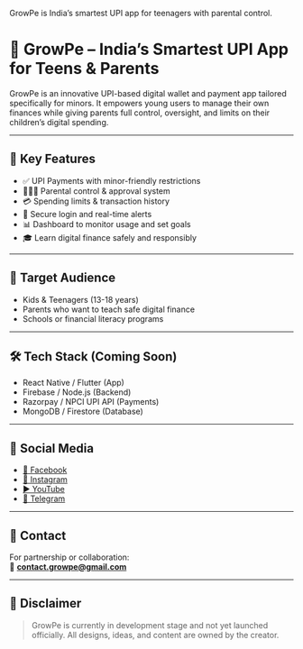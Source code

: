 GrowPe is India’s smartest UPI app for teenagers with parental control.
# 🌱 GrowPe – India’s Smartest UPI App for Teens & Parents

GrowPe is an innovative UPI-based digital wallet and payment app tailored specifically for minors. It empowers young users to manage their own finances while giving parents full control, oversight, and limits on their children’s digital spending.

---

## 🚀 Key Features

- ✅ UPI Payments with minor-friendly restrictions  
- 👨‍👩‍👧 Parental control & approval system  
- 💳 Spending limits & transaction history  
- 🔐 Secure login and real-time alerts  
- 📊 Dashboard to monitor usage and set goals  
- 🎓 Learn digital finance safely and responsibly  

---

## 📱 Target Audience

- Kids & Teenagers (13-18 years)  
- Parents who want to teach safe digital finance  
- Schools or financial literacy programs  

---

## 🛠️ Tech Stack (Coming Soon)

- React Native / Flutter (App)
- Firebase / Node.js (Backend)
- Razorpay / NPCI UPI API (Payments)
- MongoDB / Firestore (Database)

---

## 🔗 Social Media

- [📘 Facebook](https://www.facebook.com/share/1A69RBfe5R/)
- [📸 Instagram](https://www.instagram.com/growpeindia?igsh=MXRmNjF0OW1pbHhsMA==)
- [▶️ YouTube](https://youtube.com/@growpeindia?si=zIML9m_H66-1r2-A)
- [📢 Telegram](https://t.me/GrowwPe)

---

## 📩 Contact

For partnership or collaboration:  
📧 **contact.growpe@gmail.com**

---

## 📌 Disclaimer

> GrowPe is currently in development stage and not yet launched officially. All designs, ideas, and content are owned by the creator.
